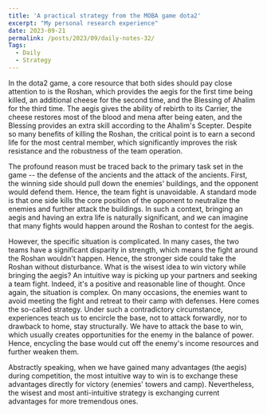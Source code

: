 ```yaml
---
title: 'A practical strategy from the MOBA game dota2'
excerpt: "My personal research experience"
date: 2023-09-21
permalink: /posts/2023/09/daily-notes-32/
Tags:
  - Daily
  - Strategy
---
```


In the dota2 game, a core resource that both sides should pay close attention to is the Roshan, which provides the aegis for the first time being killed, an additional cheese for the second time, and the Blessing of Ahalim for the third time. The aegis gives the ability of rebirth to its Carrier, the cheese restores most of the blood and mena after being eaten, and the Blessing provides an extra skill according to the Ahalim's Scepter. Despite so many benefits of killing the Roshan, the critical point is to earn a second life for the most central member, which significantly improves the risk resistance and the robustness of the team operation.

The profound reason must be traced back to the primary task set in the game -- the defense of the ancients and the attack of the ancients. First, the winning side should pull down the enemies' buildings, and the opponent would defend them. Hence, the team fight is unavoidable. A standard mode is that one side kills the core position of the opponent to neutralize the enemies and further attack the buildings. In such a context, bringing an aegis and having an extra life is naturally significant, and we can imagine that many fights would happen around the Roshan to contest for the aegis.

However, the specific situation is complicated. In many cases, the two teams have a significant disparity in strength, which means the fight around the Roshan wouldn't happen. Hence, the stronger side could take the Roshan without disturbance. What is the wisest idea to win victory while bringing the aegis? An intuitive way is picking up your partners and seeking a team fight. Indeed, it's a positive and reasonable line of thought. Once again, the situation is complex. On many occasions, the enemies want to avoid meeting the fight and retreat to their camp with defenses. Here comes the so-called strategy. Under such a contradictory circumstance, experiences teach us to encircle the base, not to attack forwardly, nor to drawback to home, stay structurally. We have to attack the base to win, which usually creates opportunities for the enemy in the balance of power. Hence, encycling the base would cut off the enemy's income resources and further weaken them.

Abstractly speaking, when we have gained many advantages (the aegis) during competition, the most intuitive way to win is to exchange these advantages directly for victory (enemies' towers and camp). Nevertheless, the wisest and most anti-intuitive strategy is exchanging current advantages for more tremendous ones.